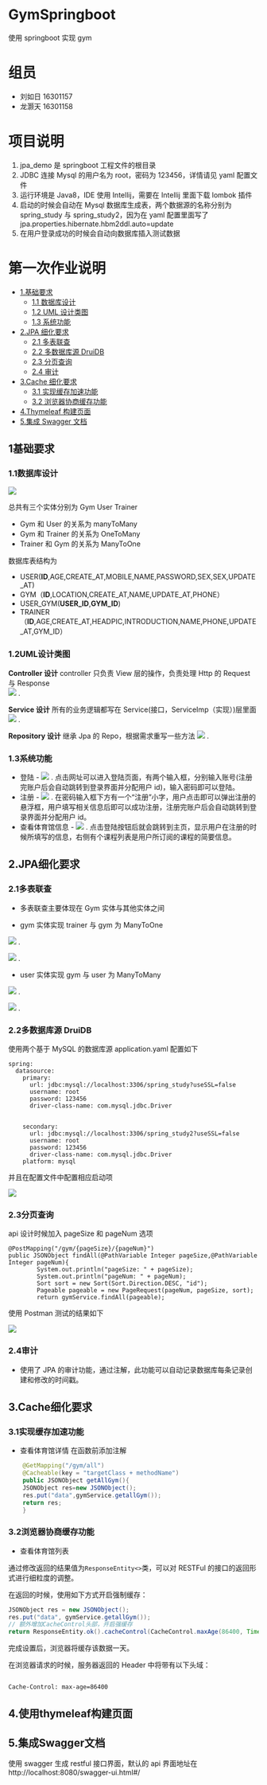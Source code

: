 # GymSpringboot

使用 springboot 实现 gym

# 组员

-   刘如日 16301157
-   龙灏天 16301158

# 项目说明

1. jpa_demo 是 springboot 工程文件的根目录
2. JDBC 连接 Mysql 的用户名为 root，密码为 123456，详情请见 yaml 配置文件
3. 运行环境是 Java8，IDE 使用 Intellij，需要在 Intellij 里面下载 lombok 插件
4. 启动的时候会自动在 Mysql 数据库生成表，两个数据源的名称分别为 spring_study 与 spring_study2，因为在 yaml 配置里面写了 jpa.properties.hibernate.hbm2ddl.auto=update
5. 在用户登录成功的时候会自动向数据库插入测试数据

<!-- TOC -->

# 第一次作业说明

-   [1.基础要求](#1基础要求)
    -   [1.1 数据库设计](#11数据库设计)
    -   [1.2 UML 设计类图](#12UML设计类图)
    -   [1.3 系统功能](#13系统功能)
-   [2.JPA 细化要求](#2JPA细化要求)
    -   [2.1 多表联查](#21多表联查)
    -   [2.2 多数据库源 DruiDB](#22多数据库源DruiDB)
    -   [2.3 分页查询](#23分页查询)
    -   [2.4 审计](#24审计)
-   [3.Cache 细化要求](#3Cache细化要求)
    -   [3.1 实现缓存加速功能](#31实现缓存加速功能)
    -   [3.2 浏览器协商缓存功能](#32浏览器协商缓存功能)
-   [4.Thymeleaf 构建页面](#4Thymeleaf构建页面)
-   [5.集成 Swagger 文档](#5集成Swagger文档)
      <!-- /TOC -->

## 1基础要求

### 1.1数据库设计

![](/docImage/GymSpringERModel.png)

总共有三个实体分别为 Gym User Trainer

-   Gym 和 User 的关系为 manyToMany
-   Gym 和 Trainer 的关系为 OneToMany
-   Trainer 和 Gym 的关系为 ManyToOne

数据库表结构为

-   USER(**ID**,AGE,CREATE_AT,MOBILE,NAME,PASSWORD,SEX,SEX,UPDATE_AT)
-   GYM（**ID**,LOCATION,CREATE_AT,NAME,UPDATE_AT,PHONE）
-   USER_GYM(**USER_ID**,**GYM_ID**)
-   TRAINER（**ID**,AGE,CREATE_AT,HEADPIC,INTRODUCTION,NAME,PHONE,UPDATE_AT,GYM_ID）

### 1.2UML设计类图

**Controller 设计**
controller 只负责 View 层的操作，负责处理 Http 的 Request 与 Response  
![](/docImage/controllerDesign.png) . 

**Service 设计**
所有的业务逻辑都写在 Service(接口，ServiceImp（实现）)层里面  
![](/docImage/serviceDesign.png) . 

**Repository 设计**
继承 Jpa 的 Repo，根据需求重写一些方法
![](/docImage/repoDesign.png) . 

### 1.3系统功能

-   登陆 -
    ![](/docImage/loginPage.png) . 
    点击网址可以进入登陆页面，有两个输入框，分别输入账号(注册完账户后会自动跳转到登录界面并分配用户 id)，输入密码即可以登陆。
-   注册 -
    ![](/docImage/registerPage.png) . 
    在密码输入框下方有一个“注册”小字，用户点击即可以弹出注册的悬浮框，用户填写相关信息后即可以成功注册，注册完账户后会自动跳转到登录界面并分配用户 id。
-   查看体育馆信息 -
    ![](/docImage/mainPage.png) . 
    点击登陆按钮后就会跳转到主页，显示用户在注册的时候所填写的信息，右侧有个课程列表是用户所订阅的课程的简要信息。

## 2.JPA细化要求

### 2.1多表联查

-   多表联查主要体现在 Gym 实体与其他实体之间

-   gym 实体实现 trainer 与 gym 为 ManyToOne

![](/docImage/gym_trainer.png) . 

![](/docImage/trainer_gym.png) . 

-   user 实体实现 gym 与 user 为 ManyToMany

![](/docImage/gym_user.png) . 

![](/docImage/user_gym.png) . 

### 2.2多数据库源 DruiDB

使用两个基于 MySQL 的数据库源 application.yaml 配置如下

    spring:
      datasource:
        primary:
          url: jdbc:mysql://localhost:3306/spring_study?useSSL=false
          username: root
          password: 123456
          driver-class-name: com.mysql.jdbc.Driver


        secondary:
          url: jdbc:mysql://localhost:3306/spring_study2?useSSL=false
          username: root
          password: 123456
          driver-class-name: com.mysql.jdbc.Driver
        platform: mysql

并且在配置文件中配置相应启动项

![](docImage/mutil_datasource.png)

### 2.3分页查询

api 设计时候加入 pageSize 和 pageNum 选项

    @PostMapping("/gym/{pageSize}/{pageNum}")
    public JSONObject findAll(@PathVariable Integer pageSize,@PathVariable Integer pageNum){
            System.out.println("pageSize: " + pageSize);
            System.out.println("pageNum: " + pageNum);
            Sort sort = new Sort(Sort.Direction.DESC, "id");
            Pageable pageable = new PageRequest(pageNum, pageSize, sort);
            return gymService.findAll(pageable);

使用 Postman 测试的结果如下

![](docImage/postmanTestPageQuery.png)

### 2.4审计

-   使用了 JPA 的审计功能，通过注解，此功能可以自动记录数据库每条记录创建和修改的时间戳。

## 3.Cache细化要求

### 3.1实现缓存加速功能

-   查看体育馆详情
    在函数前添加注解

```java
    @GetMapping("/gym/all")
    @Cacheable(key = "targetClass + methodName")
    public JSONObject getAllGym(){
    JSONObject res=new JSONObject();
    res.put("data",gymService.getallGym());
    return res;
    }
```

### 3.2浏览器协商缓存功能

-   查看体育馆列表

通过修改返回的结果值为`ResponseEntity<>`类，可以对 RESTFul 的接口的返回形式进行细粒度的调整。

在返回的时候，使用如下方式开启强制缓存：

```java
JSONObject res = new JSONObject();
res.put("data", gymService.getallGym());
// 额外增加CacheControl头部，开启强缓存
return ResponseEntity.ok().cacheControl(CacheControl.maxAge(86400, TimeUnit.SECONDS)).body(res);
```

完成设置后，浏览器将缓存该数据一天。

在浏览器请求的时候，服务器返回的 Header 中将带有以下头域：

```text

Cache-Control: max-age=86400

```

## 4.使用thymeleaf构建页面

## 5.集成Swagger文档

使用 swagger 生成 restful 接口界面，默认的 api 界面地址在http://localhost:8080/swagger-ui.html#/
